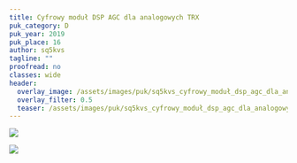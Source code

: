 ```yaml
---
title: Cyfrowy moduł DSP AGC dla analogowych TRX
puk_category: D
puk_year: 2019
puk_place: 16
author: sq5kvs
tagline: ""
proofread: no
classes: wide
header:
  overlay_image: /assets/images/puk/sq5kvs_cyfrowy_moduł_dsp_agc_dla_analogowych_trx.jpg
  overlay_filter: 0.5
  teaser: /assets/images/puk/sq5kvs_cyfrowy_moduł_dsp_agc_dla_analogowych_trx.jpg
---
```






 



![](assets/data/img/projects/2019-16-0.jpg) 


![](assets/img/work-in-progress.jpg) 




 


